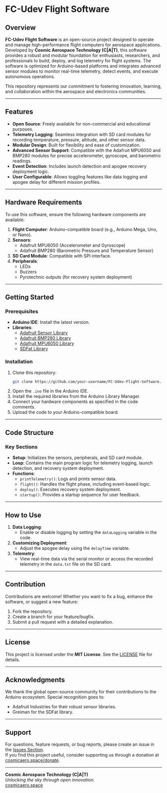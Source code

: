 
# FC-Udev Flight Software

## Overview
**FC-Udev Flight Software** is an open-source project designed to operate and manage high-performance flight computers for aerospace applications. Developed by **Cosmic Aerospace Technology (C|A|T)**, this software provides a robust and modular foundation for enthusiasts, researchers, and professionals to build, deploy, and log telemetry for flight systems. The software is optimized for Arduino-based platforms and integrates advanced sensor modules to monitor real-time telemetry, detect events, and execute autonomous operations.

This repository represents our commitment to fostering innovation, learning, and collaboration within the aerospace and electronics communities.

---

## Features
- **Open Source**: Freely available for non-commercial and educational purposes.
- **Telemetry Logging**: Seamless integration with SD card modules for recording temperature, pressure, altitude, and other sensor data.
- **Modular Design**: Built for flexibility and ease of customization.
- **Advanced Sensor Support**: Compatible with the Adafruit MPU6050 and BMP280 modules for precise accelerometer, gyroscope, and barometric readings.
- **Event Detection**: Includes launch detection and apogee recovery deployment logic.
- **User Configurable**: Allows toggling features like data logging and apogee delay for different mission profiles.

---

## Hardware Requirements
To use this software, ensure the following hardware components are available:
1. **Flight Computer**: Arduino-compatible board (e.g., Arduino Mega, Uno, or Nano).
2. **Sensors**:
   - Adafruit MPU6050 (Accelerometer and Gyroscope)
   - Adafruit BMP280 (Barometric Pressure and Temperature Sensor)
3. **SD Card Module**: Compatible with SPI interface.
4. **Peripherals**:
   - LEDs
   - Buzzers
   - Pyrotechnic outputs (for recovery system deployment)

---

## Getting Started
### Prerequisites
- **Arduino IDE**: Install the latest version.
- **Libraries**:
  - [Adafruit Sensor Library](https://github.com/adafruit/Adafruit_Sensor)
  - [Adafruit BMP280 Library](https://github.com/adafruit/Adafruit_BMP280_Library)
  - [Adafruit MPU6050 Library](https://github.com/adafruit/Adafruit_MPU6050)
  - [SDFat Library](https://github.com/greiman/SdFat)

### Installation
1. Clone this repository:
   ```bash
   git clone https://github.com/your-username/FC-Udev-Flight-Software.git
   ```
2. Open the `.ino` file in the Arduino IDE.
3. Install the required libraries from the Arduino Library Manager.
4. Connect your hardware components as specified in the code comments.
5. Upload the code to your Arduino-compatible board.

---

## Code Structure
### Key Sections
- **Setup**: Initializes the sensors, peripherals, and SD card module.
- **Loop**: Contains the main program logic for telemetry logging, launch detection, and recovery system deployment.
- **Functions**:
  - `printTelemetry()`: Logs and prints sensor data.
  - `flight()`: Handles the flight phase, including event-based logic.
  - `deploy()`: Executes recovery system deployment.
  - `startup()`: Provides a startup sequence for user feedback.

---

## How to Use
1. **Data Logging**:
   - Enable or disable logging by setting the `dataLogging` variable in the code.
2. **Customizing Deployment**:
   - Adjust the apogee delay using the `delayTime` variable.
3. **Telemetry**:
   - View real-time data via the serial monitor or access the recorded telemetry in the `data.txt` file on the SD card.

---

## Contribution
Contributions are welcome! Whether you want to fix a bug, enhance the software, or suggest a new feature:
1. Fork the repository.
2. Create a branch for your feature/bugfix.
3. Submit a pull request with a detailed explanation.

---

## License
This project is licensed under the **MIT License**. See the [LICENSE](LICENSE) file for details.

---

## Acknowledgments
We thank the global open-source community for their contributions to the Arduino ecosystem. Special recognition goes to:
- Adafruit Industries for their robust sensor libraries.
- Greiman for the SDFat library.

---

## Support
For questions, feature requests, or bug reports, please create an issue in the [Issues Section](https://github.com/your-username/FC-Udev-Flight-Software/issues).  
If you find this project useful, consider supporting us through a donation at [cosmicaero.space/donate](https://cosmicaero.space/donate).

---

**Cosmic Aerospace Technology (C|A|T)**  
*Unlocking the sky through open innovation.*  
[cosmicaero.space](https://cosmicaero.space)  
